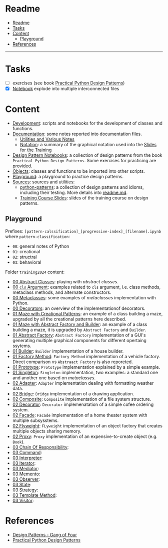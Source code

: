 # Readme

- [Readme](#readme)
- [Tasks](#tasks)
- [Content](#content)
  - [Playground](#playground)
- [References](#references)

---

# Tasks

- [ ] exercises (see book [Practical Python Design Patterns](./src/lnk/[book]%20Practical%20Python%20Design%20Patterns_%20Pythonic%20Solutions%20to%20Common%20Problems.pdf%20-%20Shortcut.lnk))
- [x] [Notebook](./ntb/practicalPythonDesignPatterns.ipynb)  explode into multiple interconnected files

# Content

- [Development](./dev/): scripts and notebooks for the development of classes and functions.
- [Documentation](./doc/): some notes reported into documentation files.
  - [Utilities and Various Notes](./doc/doc_utilities_and_various_notes.md)
  - [Notation](./doc/doc_notation.excalidraw): a summary of the graphical notation used into the [Slides for the Training](./src/slides/)
- [Design Pattern Notebooks](./doc/ntb/): a collection of design patterns from the book `Practical Python Design Patterns`. Some exercises for practicing are provided.
- [Objects](./obj/): classes and functions to be imported into other scripts.
- [Playground](./plg/): a playground to practice design patterns.
- [Sources](./src/): sources and utilities:
  - [python-patterns](./src/python-patterns/): a collection of design patterns and idioms, including their testing. More details into [readme.md](./src/python-patterns/README.md).
  - [Training Course Slides](./plg/training2024/slides/): slides of the training course on design patterns.

## Playground

Prefixes: `[pattern-calssification]_[progressive-index]_[filename].ipynb` where `pattern-classification`:

- `00`: general notes of Python
- `01`: creational
- `02`: structral
- `03`: behavioral

Folder `training2024` content:

- [00 Abstract Classes](./plg/training2024/00_01_abstract_classes.ipynb): playing with *abstract classes*.
- [00 `cls` Argument](./plg/training2024/00_02_cls.ipynb): examples related to `cls` argument, i.e. class methods, metaclass methods, and alternate constructors.
- [00 Metaclasses](./plg/training2024/00_03_metaclasses.ipynb): some examples of *metaclasses* implementation with Python.
- [00 Decorators](./plg/training2024/00_04_decorators.ipynb): an overview of the implementationof decorators.
- [01 Maze with Creational Patterns](./plg/training2024/01_00_maze_creational_example.ipynb): an example of a class building a maze, upgraded by all the creational patterns here described.
- [01 Maze with Abstract Factory and Builder](./plg/training2024/01_00_maze_abstract_factory_builder.ipynb): an example of a class building a maze, it is upgraded by `Abstract Factory` and `Builder`.
- [01 Abstract Factory](./plg/training2024/01_02_abstract_factory.ipynb): `Abstract Factory` implementation of a GUI's generating multiple graphical components for different opertaing ssytems.
- [01 Builder](./plg/training2024/01_03_builder.ipynb): `Builder` implementation of a house builder.
- [01 Factory Method](./plg/training2024/01_04_factory_method.ipynb): `Factory Method` implementation of a vehicle factory. Direct comparison vs `Abstraact Factory` is also reporeted.
- [01 Prototype](./plg/training2024/01_05_prototype.ipynb): `Prototype` implementation explained by a simple example.
- [01 Singleton](./plg/training2024/01_06_singleton.ipynb): `Singleton` implementation, two examples: a standard one and another one based on *metaclasses*.
- [02 Adapter](./plg/training2024/02_01_adapter.ipynb): `Adapter` implementation dealing with formatting weather data.
- [02 Bridge](./plg/training2024/02_02_bridge.ipynb): `Bridge` implementation of a drawing application.
- [02 Composite](./plg/training2024/02_03_composite.ipynb): `Composite` implementation of a file system structure.
- [02 Decorator](./plg/training2024/02_04_decorator.ipynb): `Decorator` implemenatation of a simple cofee ordering system.
- [02 Facade](./plg/training2024/02_05_facade.ipynb): `Facade` implementation of a home theater system with multiple subsysstems.
- [02 Flyweight](./plg/training2024/02_06_flyweight.ipynb): `FLyweight` implementation of an object factory that creates multiple objects sharing memory.
- [02 Proxy](./plg/training2024/02_07_proxy.ipynb): `Proxy` implementation of an expensive-to-create object (e.g. `Book`).
- [03 Chain Of Responsibility](./plg/training2024/03_01_chain_of_responsibility.ipynb):
- [03 Command](./plg/training2024/03_02_command.ipynb):
- [03 Interpreter](./plg/training2024/03_03_interpreter.ipynb):
- [03 Iterator](./plg/training2024/03_04_iterator.ipynb):
- [03 Mediator](./plg/training2024/03_05_mediator.ipynb):
- [03 Memento](./plg/training2024/03_06_memento.ipynb):
- [03 Observer](./plg/training2024/03_07_observer.ipynb):
- [03 State](./plg/training2024/03_08_state.ipynb):
- [03 Strategy](./plg/training2024/03_09_strategy.ipynb):
- [03 Template Method](./plg/training2024/03_10_template_method.ipynb):
- [03 Visitor](./plg/training2024/03_11_visitor.ipynb):

# References

- [Design Patterns - Gang of Four](./lnk/src/[book]%20Design%20Patterns_%20Elements%20of%20Reusable%20Object-Oriented%20Software.pdf%20-%20Shortcut.lnk)
- [Practical Python Design Patterns](./src/lnk/[book]%20Practical%20Python%20Design%20Patterns_%20Pythonic%20Solutions%20to%20Common%20Problems.pdf%20-%20Shortcut.lnk)